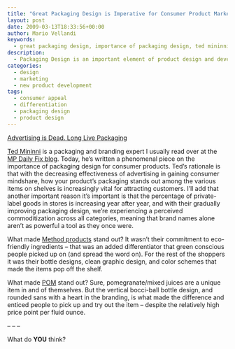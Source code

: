 ```yaml
---
title: "Great Packaging Design is Imperative for Consumer Product Marketing"
layout: post
date: 2009-03-13T18:33:56+00:00
author: Mario Vellandi
keywords:
  - great packaging design, importance of packaging design, ted mininni, product development, commoditization, cpg branding, customer appeal, product marketing, product design
description:
  - Packaging Design is an important element of product design and development, especially as advertising is becoming less effective and more private-label products end up on retailer shelves.
categories:
  - design
  - marketing
  - new product development
tags:
  - consumer appeal
  - differentiation
  - packaging design
  - product design
---
```

<a rel="nofollow" href="http://www.thedieline.com/blog/2009/03/advertising-is-dead-long-live-packaging.html">Advertising is Dead. Long Live Packaging</a>

[Ted Mininni](http://www.designforceinc.com/) is a packaging and branding expert I usually read over at the [MP Daily Fix blog](http://www.mpdailyfix.com/). Today, he&#8217;s written a phenomenal piece on the importance of packaging design for consumer products. Ted&#8217;s rationale is that with the decreasing effectiveness of advertising in gaining consumer mindshare, how your product&#8217;s packaging stands out among the various items on shelves is increasingly vital for attracting customers. I&#8217;ll add that another important reason it&#8217;s important is that the percentage of private-label goods in stores is increasing year after year, and with their gradually improving packaging design, we&#8217;re experiencing a perceived commoditization across all categories, meaning that brand names alone aren&#8217;t as powerful a tool as they once were.

What made <a rel="nofollow" href="http://www.methodhome.com/">Method products</a> stand out? It wasn&#8217;t their commitment to eco-friendly ingredients &#8211; that was an added differentiator that green conscious people picked up on (and spread the word on). For the rest of the shoppers it was their bottle designs, clean graphic design, and color schemes that made the items pop off the shelf.

What made <a rel="nofollow" href="http://www.pomwonderful.com/">POM</a> stand out? Sure, pomegranate/mixed juices are a unique item in and of themselves. But the vertical bocci-ball bottle design, and rounded sans with a heart in the branding, is what made the difference and enticed people to pick up and try out the item &#8211; despite the relatively high price point per fluid ounce.

&#8211; &#8211; &#8211;

What do __YOU__ think?
